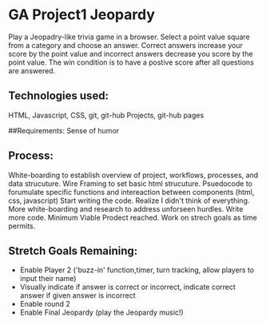 # GA Project1 Jeopardy

Play a Jeopadry-like trivia game in a browser. Select a point value square from a category and choose an answer. Correct answers increase your score by the point value and incorrect answers decrease you score by the point value. The win condition is to have a postive score after all questions are answered.

## Technologies used:
HTML, Javascript, CSS, git, git-hub Projects, git-hub pages

##Requirements:
Sense of humor

## Process:
White-boarding to establish overview of project, workflows, processes, and data strucuture.
Wire Framing to set basic html strucuture.
Psuedocode to forumulate specific functions and intereaction between components (html, css, javascript)
Start writing the code. Realize I didn't think of everything.
More white-boarding and research to address unforseen hurdles.
Write more code.
Minimum Viable Prodect reached. Work on strech goals as time permits.

## Stretch Goals Remaining:
* Enable Player 2 ('buzz-in' function,timer, turn tracking, allow players to input their name)
* Visually indicate if answer is correct or incorrect, indicate correct answer if given answer is incorrect
* Enable round 2
* Enable Final Jeopardy (play the Jeopardy music!)

